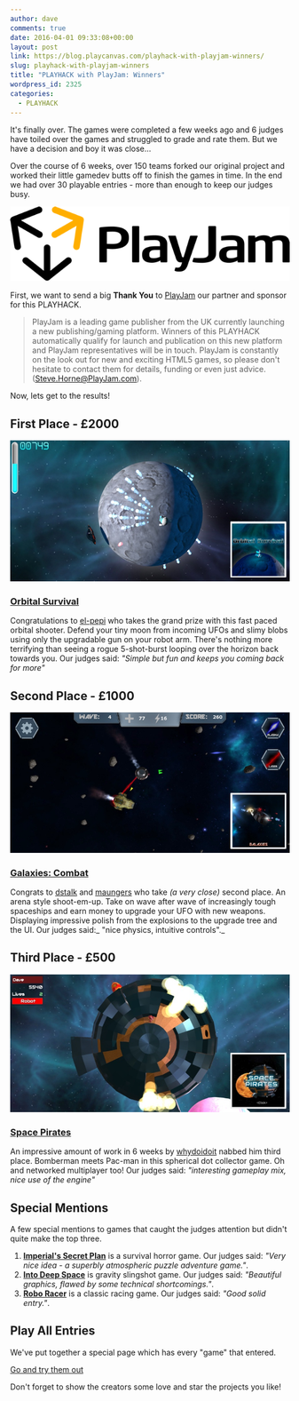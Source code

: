 ```yaml
---
author: dave
comments: true
date: 2016-04-01 09:33:08+00:00
layout: post
link: https://blog.playcanvas.com/playhack-with-playjam-winners/
slug: playhack-with-playjam-winners
title: "PLAYHACK with PlayJam: Winners"
wordpress_id: 2325
categories:
  - PLAYHACK
---
```


It's finally over. The games were completed a few weeks ago and 6 judges have toiled over the games and struggled to grade and rate them. But we have a decision and boy it was close...

Over the course of 6 weeks, over 150 teams forked our original project and worked their little gamedev butts off to finish the games in time. In the end we had over 30 playable entries - more than enough to keep our judges busy.

![pj_main_horiz_onwhite](/assets/media/pj_main_horiz_onwhite.png)

First, we want to send a big **Thank You** to [PlayJam](https://www.playjam.com/) our partner and sponsor for this PLAYHACK.

> PlayJam is a leading game publisher from the UK currently launching a new publishing/gaming platform. Winners of this PLAYHACK automatically qualify for launch and publication on this new platform and PlayJam representatives will be in touch. PlayJam is constantly on the look out for new and exciting HTML5 games, so please don't hesitate to contact them for details, funding or even just advice. ([Steve.Horne@PlayJam.com](mailto:Steve.Horne@PlayJam.com)).

Now, lets get to the results!

## First Place - £2000

[![orbital-survivors](/assets/media/blog-image.jpg)](https://playcanv.as/p/3G3RnfUz)

### **[Orbital Survival](https://playcanv.as/p/3G3RnfUz)**

Congratulations to [el-pepi](https://playcanvas.com/user/el-pepi) who takes the grand prize with this fast paced orbital shooter. Defend your tiny moon from incoming UFOs and slimy blobs using only the upgradable gun on your robot arm. There's nothing more terrifying than seeing a rogue 5-shot-burst looping over the horizon back towards you. Our judges said: _"Simple but fun and keeps you coming back for more"_

## Second Place - £1000

[![blog-image](/assets/media/blog-image-1.jpg)](https://playcanv.as/p/Ikq6Uk6A)

### **[Galaxies: Combat](https://playcanv.as/p/Ikq6Uk6A)**

Congrats to [dstalk](https://playcanvas.com/user/dstalk) and [maungers](https://playcanvas.com/user/maungers) who take _(a very close)_ second place. An arena style shoot-em-up. Take on wave after wave of increasingly tough spaceships and earn money to upgrade your UFO with new weapons. Displaying impressive polish from the explosions to the upgrade tree and the UI. Our judges said:_ "nice physics, intuitive controls"._

## Third Place - £500

[![blog-image](/assets/media/blog-image-2.jpg)](https://playcanv.as/p/VhZwmcKu)

### **[Space Pirates](https://playcanv.as/p/VhZwmcKu)**

An impressive amount of work in 6 weeks by [whydoidoit](https://playcanvas.com/user/whydoidoit) nabbed him third place. Bomberman meets Pac-man in this spherical dot collector game. Oh and networked multiplayer too! Our judges said: _"interesting gameplay mix, nice use of the engine"_

## Special Mentions

A few special mentions to games that caught the judges attention but didn't quite make the top three.

1. **[Imperial's Secret Plan](https://playcanv.as/p/05CFsgXG)** is a survival horror game. Our judges said: _"Very nice idea - a superbly atmospheric puzzle adventure game."_.
2. **[Into Deep Space](https://playcanv.as/p/YopjEuFZ)** is gravity slingshot game. Our judges said: _"Beautiful graphics, flawed by some technical shortcomings."_.
3. **[Robo Racer](https://playcanv.as/p/XtUBSVpS)** is a classic racing game. Our judges said: _"Good solid entry."_.

## Play All Entries

We've put together a special page which has every "game" that entered.

[Go and try them out](https://playcanvas.com/explore/playhack-2016-02)

Don't forget to show the creators some love and star the projects you like!
